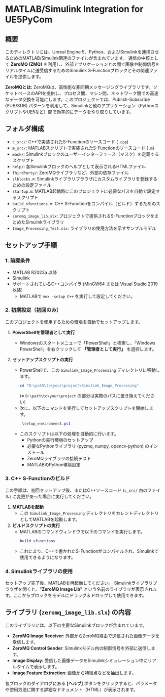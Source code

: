 # MATLAB/Simulink Integration for UE5PyCom

## 概要

このディレクトリには、Unreal Engine 5、Python、およびSimulinkを連携させるためのMATLAB/Simulink関連のファイルが含まれています。
通信の中核として **ZeroMQ (ZMQ)** を利用し、外部アプリケーションとの間で画像や制御信号をリアルタイムに送受信するためのSimulink S-Functionブロックとその関連ファイルを提供します。

**ZeroMQとは:**
ZeroMQは、高性能な非同期メッセージングライブラリです。ソケットベースのAPIを提供し、プロセス間、マシン間、ネットワーク間での高速なデータ交換を可能にします。このプロジェクトでは、Publish-Subscribe (PUB/SUB) パターンを利用して、Simulinkと他のアプリケーション（PythonスクリプトやUE5など）間で効率的にデータをやり取りしています。

## フォルダ構成

-   `c_src/`: C++で実装されたS-Functionのソースコード (`.cpp`)
-   `m_src/`: MATLABスクリプトで実装されたS-Functionのソースコード (`.m`)
-   `mask/`: Simulinkブロックのユーザーインターフェース（マスク）を定義するスクリプト
-   `help/`: 各Simulinkブロックのヘルプとして表示されるHTMLファイル
-   `ThirdParty/`: ZeroMQライブラリなど、外部の依存ファイル
-   `slblocks.m`: Simulinkライブラリブラウザにカスタムライブラリを登録するための設定ファイル
-   `startup.m`: MATLAB起動時にこのプロジェクトに必要なパスを自動で設定するスクリプト
-   `build_sfunctions.m`: C++ S-Functionをコンパイル（ビルド）するためのスクリプト
-   `zeromq_image_lib.slx`: プロジェクトで提供されるS-FunctionブロックをまとめたSimulinkライブラリ
-   `Image_Processing_Test.slx`: ライブラリの使用方法を示すサンプルモデル

## セットアップ手順

### 1. 前提条件
- MATLAB R2023a 以降
- Simulink
- サポートされているC++コンパイラ (MinGW64 または Visual Studio 2019 以降)
  - MATLABで `mex -setup C++` を実行して設定してください。

### 2. 初期設定（初回のみ）
このプロジェクトを使用するための環境を自動でセットアップします。

1.  **PowerShellを管理者として実行**
    - Windowsのスタートメニューで「PowerShell」と検索し、「Windows PowerShell」を右クリックして **「管理者として実行」** を選択します。

2.  **セットアップスクリプトの実行**
    - PowerShellで、この `Simulink_Image_Processing` ディレクトリに移動します。
      ```powershell
      cd "D:\path\to\your\project\Simulink_Image_Processing" 
      ```
      (※ `D:\path\to\your\project` の部分は実際のパスに置き換えてください)
    - 次に、以下のコマンドを実行してセットアップスクリプトを開始します。
      ```powershell
      .\setup_environment.ps1
      ```
    - このスクリプトは以下の処理を自動的に行います。
        - Pythonの実行環境のセットアップ
        - 必要なPythonライブラリ (pyzmq, numpy, opencv-python) のインストール
        - ZeroMQライブラリの接続テスト
        - MATLABのPython環境設定

### 3. C++ S-Functionのビルド
この手順は、初回セットアップ後、またはC++ソースコード (`c_src/` 内のファイル) に変更があった場合に実行してください。

1.  **MATLABを起動**
    - この `Simulink_Image_Processing` ディレクトリをカレントディレクトリとしてMATLABを起動します。
2.  **ビルドスクリプトの実行**
    - MATLABのコマンドウィンドウで以下のコマンドを実行します。
      ```matlab
      build_sfunctions
      ```
    - これにより、C++で書かれたS-Functionがコンパイルされ、Simulinkで使用できるようになります。

### 4. Simulinkライブラリの使用
セットアップ完了後、MATLABを再起動してください。
Simulinkライブラリブラウザを開くと、**"ZeroMQ Image Lib"** という名前のライブラリが表示されます。ここからブロックをモデルにドラッグ＆ドロップして使用できます。

## ライブラリ (`zeromq_image_lib.slx`) の内容

このライブラリには、以下の主要なSimulinkブロックが含まれています。

-   **ZeroMQ Image Receiver**: 外部からZeroMQ経由で送信された画像データを受信します。
-   **ZeroMQ Control Sender**: Simulinkモデル内の制御信号を外部に送信します。
-   **Image Display**: 受信した画像データをSimulinkシミュレーション中にリアルタイムで表示します。
-   **Image Feature Extraction**: 画像から特徴点などを抽出します。

各ブロックのダイアログにある **[ヘルプ]** ボタンをクリックすると、パラメータや使用方法に関する詳細なドキュメント（HTML）が表示されます。
